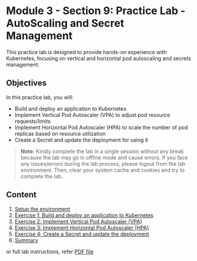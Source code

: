 # Module 3 - Section 9: Practice Lab - AutoScaling and Secret Management

This practice lab is designed to provide hands-on experience with Kubernetes, focusing on vertical and horizontal pod autoscaling and secrets management.

## Objectives

In this practice lab, you will:

- Build and deploy an application to Kubernetes
- Implement Vertical Pod Autoscaler (VPA) to adjust pod resource requests/limits
- Implement Horizontal Pod Autoscaler (HPA) to scale the number of pod replicas based on resource utilization
- Create a Secret and update the deployment for using it

> **Note:** Kindly complete the lab in a single session without any break because the lab may go in offline mode and cause errors. If you face any issues/errors during the lab process, please logout from the lab environment. Then, clear your system cache and cookies and try to complete the lab.

## Content

1. [Setup the environment](resources/09/01_Setup-the-environment.md)
2. [Exercise 1: Build and deploy an application to Kubernetes](resources/09/02_Exercise-1_Build-n-Deploy-an-application-to-K8s.md)
3. [Exercise 2: Implement Vertical Pod Autoscaler (VPA)](resources/09/03_Exercise-2_Implement-VPA_Vertical-Pod-Autoscaler.md)
4. [Exercise 3: Implement Horizontal Pod Autoscaler (HPA)](resources/09/04_Exercise-3_Implement-HPA_Horizontal-Pod-Autoscaler.md)
5. [Exercise 4: Create a Secret and update the deployment](resources/09/05_Exersie-4_Create-a-Secret-and-updates-the-deployment.md)
6. [Summary](resources/09/06_Conclusion.md)

or full lab instructions, refer [PDF file](resources/09/Practice-Lab_Autoscaling-and-Secrets-Management.pdf)